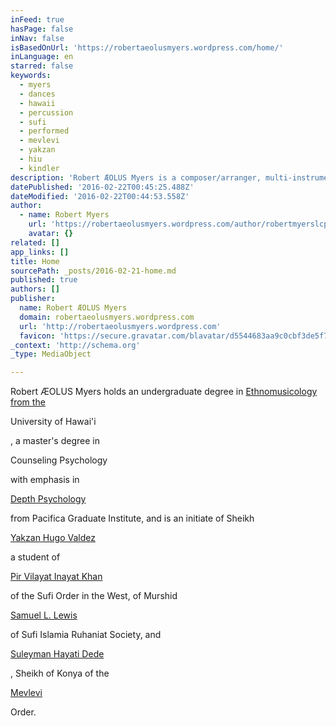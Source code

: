```yaml
---
inFeed: true
hasPage: false
inNav: false
isBasedOnUrl: 'https://robertaeolusmyers.wordpress.com/home/'
inLanguage: en
starred: false
keywords:
  - myers
  - dances
  - hawaii
  - percussion
  - sufi
  - performed
  - mevlevi
  - yakzan
  - hiu
  - kindler
description: 'Robert ÆOLUS Myers is a composer/arranger, multi-instrumentalist, and producer currently residing in Portland, Maine. He is a mental health provider--a psychotherapist in private practice. Mr. Myers, as a long term resident of Honolulu, Hawaii, was a cornerstone member of an avant-garde performance arts scene that has thrived in Hawaii.'
datePublished: '2016-02-22T00:45:25.488Z'
dateModified: '2016-02-22T00:44:53.558Z'
author:
  - name: Robert Myers
    url: 'https://robertaeolusmyers.wordpress.com/author/robertmyerslcpc/'
    avatar: {}
related: []
app_links: []
title: Home
sourcePath: _posts/2016-02-21-home.md
published: true
authors: []
publisher:
  name: Robert ÆOLUS Myers
  domain: robertaeolusmyers.wordpress.com
  url: 'http://robertaeolusmyers.wordpress.com'
  favicon: 'https://secure.gravatar.com/blavatar/d5544683aa9c0cbf3de5f74cce82da37?s=16'
_context: 'http://schema.org'
_type: MediaObject

---
```

Robert ÆOLUS Myers holds an undergraduate degree in [Ethnomusicology from the][0]

University of Hawai'i

, a master's degree in

Counseling Psychology

with emphasis in

[Depth Psychology][1]

from Pacifica Graduate Institute, and is an initiate of Sheikh

[Yakzan Hugo Valdez][2]

a student of

[Pir Vilayat Inayat Khan][3]

of the Sufi Order in the West, of Murshid

[Samuel L. Lewis][4]

of Sufi Islamia Ruhaniat Society, and

[Suleyman Hayati Dede][5]

, Sheikh of Konya of the

[Mevlevi][6]

Order.

[0]: https://en.wikipedia.org/wiki/Ethnomusicology "Ethnomusicology"
[1]: https://en.wikipedia.org/wiki/Depth_Psychology "Depth Psychology"
[2]: https://en.wikipedia.org/wiki/Yakzan_Hugo_Valdez "Yakzan Hugo Valdez"
[3]: https://en.wikipedia.org/wiki/Pir_Vilayat_Inayat_Khan "Pir Vilayat Inayat Khan"
[4]: https://en.wikipedia.org/wiki/Samuel_L._Lewis "Samuel L. Lewis"
[5]: http://www.hayatidede.org/popups/dede.htm
[6]: https://en.wikipedia.org/wiki/Mevlevi "Mevlevi"